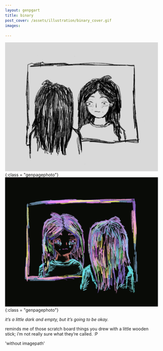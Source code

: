 ```yaml
---
layout: genpgart
title: binary
post_cover: /assets/illustration/binary_cover.gif
images: 

---
```


![downloadimg](/assets/illustration/binary_1.png){:class = "genpagephoto"}
![downloadimg](/assets/illustration/binary_0.png){:class = "genpagephoto"}


*it’s a little dark and empty, but it’s going to be okay.* 




reminds me of those scratch board things you drew with a little wooden stick; i’m not really sure what they’re called. :P

'without imagepath'
